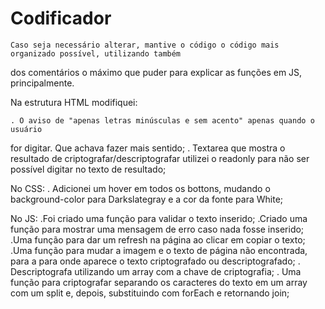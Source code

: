 # Codificador

	Caso seja necessário alterar, mantive o código o código mais organizado possível, utilizando também
dos comentários o máximo que puder para explicar as funções em JS, principalmente.

Na estrutura HTML modifiquei:

	. O aviso de "apenas letras minúsculas e sem acento" apenas quando o usuário 
for digitar. Que achava fazer mais sentido;
	. Textarea que mostra o resultado de criptografar/descriptografar utilizei o 
readonly para não ser possível digitar no texto de resultado;


No CSS:
	. Adicionei um hover em todos os bottons,  mudando o background-color para Darkslategray e a cor
da fonte para White;

No JS:
	.Foi criado uma função para validar o texto inserido;
	.Criado uma função para mostrar uma mensagem de erro caso nada fosse inserido;
	.Uma função para dar um refresh na página ao clicar em copiar o texto;
	.Uma função para mudar a imagem e o texto de página não encontrada, para a 
para onde aparece o texto criptografado ou descriptografado;
	. Descriptografa utilizando um array com a chave de criptografia;
	. Uma função para criptografar separando os caracteres do texto em um array
com um split e, depois, substituindo com forEach e retornando join;
